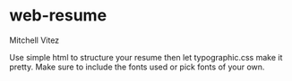 web-resume
==========

Mitchell Vitez

Use simple html to structure your resume then let typographic.css make it pretty. Make sure to include the fonts used or pick fonts of your own.
